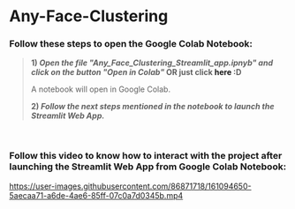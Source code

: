 # Any-Face-Clustering

### Follow these steps to open the Google Colab Notebook:
> **1) *Open the file "Any_Face_Clustering_Streamlit_app.ipnyb" and click on the button "Open in Colab"* OR just click <a ref="https://colab.research.google.com/github/souvikmajumder26/Any-Face-Clustering/blob/main/Any_Face_Clustering_Streamlit_app.ipynb">here</a> :D**
> 
> A notebook will open in Google Colab.
>
> **2) *Follow the next steps mentioned in the notebook to launch the Streamlit Web App.***

<br>

### Follow this video to know how to interact with the project after launching the Streamlit Web App from Google Colab Notebook:

https://user-images.githubusercontent.com/86871718/161094650-5aecaa71-a6de-4ae6-85ff-07c0a7d0345b.mp4
